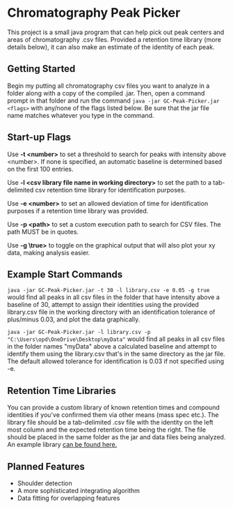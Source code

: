 # Chromatography Peak Picker
This project is a small java program that can help pick out peak centers and areas of chromatography .csv files. Provided a retention time library (more details below), it can also make an estimate of the identity of each peak.

## Getting Started
Begin my putting all chromatography csv files you want to analyze in a folder along with a copy of the compiled .jar. Then, open a command prompt in that folder and run the command `java -jar GC-Peak-Picker.jar <flags>` with any/none of the flags listed below. Be sure that the jar file name matches whatever you type in the command.

## Start-up Flags

Use **-t \<number\>** to set a threshold to search for peaks with intensity above \<number\>. If none is specified, an automatic baseline is determined based on the first 100 entries.

Use **-l \<csv library file name in working directory\>** to set the path to a tab-delimited csv retention time library for identification purposes.

Use **-e \<number\>** to set an allowed deviation of time for identification purposes if a retention time library was provided.

Use **-p \<path\>** to set a custom execution path to search for CSV files. The path MUST be in quotes.

Use **-g \true\>** to toggle on the graphical output that will also plot your xy data, making analysis easier.
## Example Start Commands
`java -jar GC-Peak-Picker.jar -t 30 -l library.csv -e 0.05 -g true` would find all peaks in all csv files in the folder that have intensity above a baseline of 30, attempt to assign their identities using the provided library.csv file in the working directory with an identification tolerance of plus/minus 0.03, and plot the data graphically.

`java -jar GC-Peak-Picker.jar -l library.csv -p "C:\Users\opd\OneDrive\Desktop\myData"` would find all peaks in all csv files in the folder names "myData" above a calculated baseline and attempt to identify them using the library.csv that's in the same directory as the jar file. The default allowed tolerance for identification is 0.03 if not specified using -e.

## Retention Time Libraries
You can provide a custom library of known retention times and compound identities if you've confirmed them via other means (mass spec etc.). The library file should be a tab-delimited .csv file with the identity on the left most column and the expected retention time being the right. The file should be placed in the same folder as the jar and data files being analyzed. An example library [can be found here.](https://github.com/opd02/Gas-Chromatography-Peak-Picker/blob/master/src/main/resources/ExampleLibrary.CSV)

## Planned Features
- Shoulder detection
- A more sophisticated integrating algorithm
- Data fitting for overlapping features